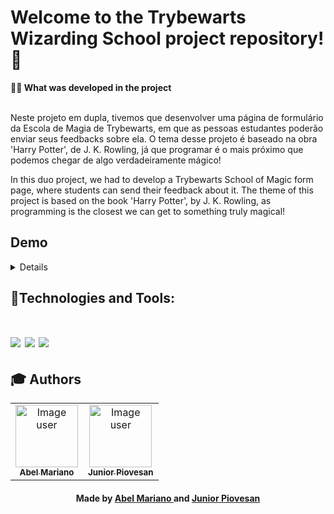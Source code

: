 # Welcome to the Trybewarts Wizarding School project repository! 🧙

<summary><strong>🧑‍💻 What was developed in the project</strong></summary><br />

Neste projeto em dupla, tivemos que desenvolver uma página de formulário da Escola de Magia de Trybewarts, em que as pessoas estudantes poderão enviar seus feedbacks sobre ela. O tema desse projeto é baseado na obra 'Harry Potter', de J. K. Rowling, já que programar é o mais próximo que podemos chegar de algo verdadeiramente mágico!

In this duo project, we had to develop a Trybewarts School of Magic form page, where students can send their feedback about it. The theme of this project is based on the book 'Harry Potter', by J. K. Rowling, as programming is the closest we can get to something truly magical!

## Demo

<details>

<div align="center">
<img src="https://user-images.githubusercontent.com/120792207/221375640-d56fb2c6-7e87-454c-aa38-1b6ed2c3b65c.gif" width="640px"/>
</div>

</details>

## 🚀Technologies and Tools:
<h1 align='left'>
<img src="https://img.shields.io/badge/HTML5-E34F26?style=for-the-badge&logo=html5&logoColor=white" />
<img src="https://img.shields.io/badge/CSS3-1572B6?style=for-the-badge&logo=css3&logoColor=white" />
<img src="https://img.shields.io/badge/JavaScript-F7DF1E?style=for-the-badge&logo=javascript&logoColor=black" />
</h1>

## :mortar_board: Authors

<table align="center">
    <tr>
        <td align="center">
            <a href="https://github.com/abel-mariano">
                <img src="https://avatars.githubusercontent.com/abel-mariano" width="100px;" alt="Image user" />
                <br />
                <sub><b>Abel Mariano</b></sub>
            </a>
        </td>
        <td align="center">
            <a href="https://github.com/Junior-Piovesan">
                <img src="https://avatars.githubusercontent.com/Junior-Piovesan" width="100px;" alt="Image user" />
                <br />
                <sub><b>Junior Piovesan</b></sub>
            </a>
        </td>
    </tr>
</table>
<h4 align="center">
   Made by  <a href="https://www.linkedin.com/in/abelmariano/" target="_blank"> Abel Mariano </a> and <a href="https://www.linkedin.com/in/junior-piovesan-8851121a2/" target="_blank"> Junior Piovesan </a>
</h4>
